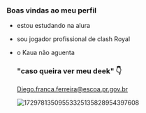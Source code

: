 ### Boas vindas ao meu perfil

- estou estudando na alura

- sou jogador profissional de clash Royal 

- o Kaua não aguenta

  ### "caso queira ver meu deek" 👇

  Diego.franca.ferreira@escoa.pr.gov.br


  ![17297813509553325135828954397608](https://github.com/user-attachments/assets/a04c4b7b-daff-4f58-bca6-42afb87e4f84)

